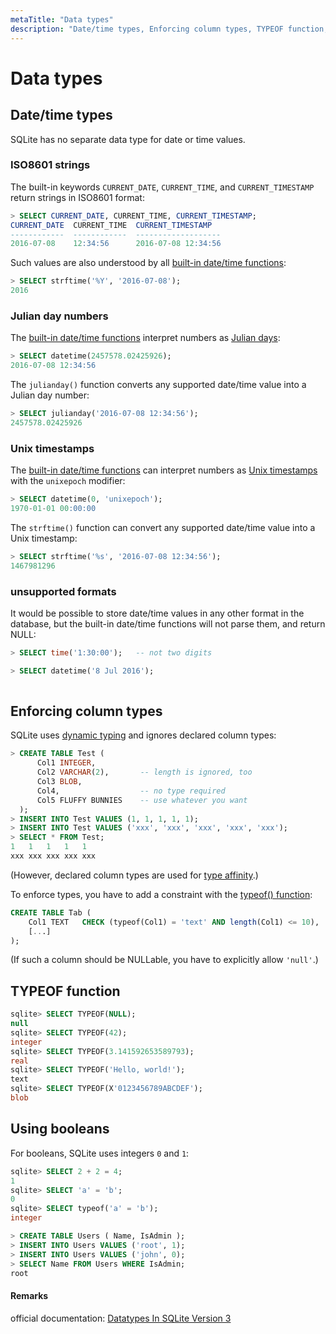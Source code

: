 ```yaml
---
metaTitle: "Data types"
description: "Date/time types, Enforcing column types, TYPEOF function, Using booleans"
---
```


# Data types



## Date/time types


SQLite has no separate data type for date or time values.

### ISO8601 strings

The built-in keywords `CURRENT_DATE`, `CURRENT_TIME`, and `CURRENT_TIMESTAMP` return strings in ISO8601 format:

```sql
> SELECT CURRENT_DATE, CURRENT_TIME, CURRENT_TIMESTAMP;
CURRENT_DATE  CURRENT_TIME  CURRENT_TIMESTAMP  
------------  ------------  -------------------
2016-07-08    12:34:56      2016-07-08 12:34:56

```

Such values are also understood by all [built-in date/time functions](https://www.sqlite.org/lang_datefunc.html):

```sql
> SELECT strftime('%Y', '2016-07-08');
2016

```

### Julian day numbers

The [built-in date/time functions](https://www.sqlite.org/lang_datefunc.html) interpret numbers as [Julian days](https://en.wikipedia.org/wiki/Julian_day):

```sql
> SELECT datetime(2457578.02425926);
2016-07-08 12:34:56

```

The `julianday()` function converts any supported date/time value into a Julian day number:

```sql
> SELECT julianday('2016-07-08 12:34:56');
2457578.02425926

```

### Unix timestamps

The [built-in date/time functions](https://www.sqlite.org/lang_datefunc.html) can interpret numbers as [Unix timestamps](https://en.wikipedia.org/wiki/Unix_time) with the `unixepoch` modifier:

```sql
> SELECT datetime(0, 'unixepoch');
1970-01-01 00:00:00 

```

The `strftime()` function can convert any supported date/time value into a Unix timestamp:

```sql
> SELECT strftime('%s', '2016-07-08 12:34:56');
1467981296 

```

### unsupported formats

It would be possible to store date/time values in any other format in the database, but the built-in date/time functions will not parse them, and return NULL:

```sql
> SELECT time('1:30:00');   -- not two digits

> SELECT datetime('8 Jul 2016');
 

```



## Enforcing column types


SQLite uses [dynamic typing](http://www.sqlite.org/datatype3.html) and ignores declared column types:

```sql
> CREATE TABLE Test (
      Col1 INTEGER,
      Col2 VARCHAR(2),       -- length is ignored, too
      Col3 BLOB,
      Col4,                  -- no type required
      Col5 FLUFFY BUNNIES    -- use whatever you want
  );
> INSERT INTO Test VALUES (1, 1, 1, 1, 1);
> INSERT INTO Test VALUES ('xxx', 'xxx', 'xxx', 'xxx', 'xxx');
> SELECT * FROM Test;
1   1   1   1   1         
xxx xxx xxx xxx xxx       

```

(However, declared column types are used for [type affinity](http://www.sqlite.org/datatype3.html#affinity).)

To enforce types, you have to add a constraint with the [typeof() function](http://stackoverflow.com/documentation/sqlite/5252/data-types/18671/typeof-function):

```sql
CREATE TABLE Tab (
    Col1 TEXT   CHECK (typeof(Col1) = 'text' AND length(Col1) <= 10),
    [...]
);

```

(If such a column should be NULLable, you have to explicitly allow `'null'`.)



## TYPEOF function


```sql
sqlite> SELECT TYPEOF(NULL);
null
sqlite> SELECT TYPEOF(42);
integer
sqlite> SELECT TYPEOF(3.141592653589793);
real
sqlite> SELECT TYPEOF('Hello, world!');
text
sqlite> SELECT TYPEOF(X'0123456789ABCDEF');
blob

```



## Using booleans


For booleans, SQLite uses integers `0` and `1`:

```sql
sqlite> SELECT 2 + 2 = 4;
1
sqlite> SELECT 'a' = 'b';
0
sqlite> SELECT typeof('a' = 'b');
integer

```

```sql
> CREATE TABLE Users ( Name, IsAdmin );
> INSERT INTO Users VALUES ('root', 1);
> INSERT INTO Users VALUES ('john', 0);
> SELECT Name FROM Users WHERE IsAdmin;
root

```



#### Remarks


official documentation: [Datatypes In SQLite Version 3](http://www.sqlite.org/datatype3.html)

